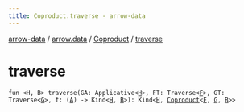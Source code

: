 ```yaml
---
title: Coproduct.traverse - arrow-data
---
```


[arrow-data](../../index.html) / [arrow.data](../index.html) / [Coproduct](index.html) / [traverse](./traverse.html)

# traverse

`fun <H, B> traverse(GA: Applicative<`[`H`](traverse.html#H)`>, FT: Traverse<`[`F`](index.html#F)`>, GT: Traverse<`[`G`](index.html#G)`>, f: (`[`A`](index.html#A)`) -> Kind<`[`H`](traverse.html#H)`, `[`B`](traverse.html#B)`>): Kind<`[`H`](traverse.html#H)`, `[`Coproduct`](index.html)`<`[`F`](index.html#F)`, `[`G`](index.html#G)`, `[`B`](traverse.html#B)`>>`